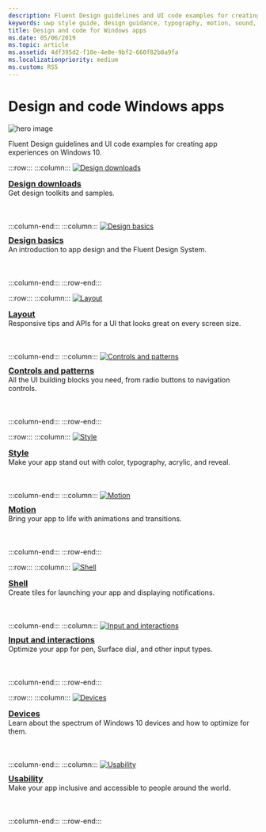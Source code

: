 ```yaml
---
description: Fluent Design guidelines and UI code examples for creating app experiences on Windows 10
keywords: uwp style guide, design guidance, typography, motion, sound, motion, app development
title: Design and code for Windows apps
ms.date: 05/06/2019
ms.topic: article
ms.assetid: 4df395d2-f10e-4e0e-9bf2-660f82b8a9fa
ms.localizationpriority: medium
ms.custom: RS5
---
```


# Design and code Windows apps

![hero image](images/ficon-1x.png)

Fluent Design guidelines and UI code examples for creating app experiences on Windows 10.

:::row:::
    :::column:::
        <a href="downloads/index.md">
            <img src="images/downloads-1x.png" alt="Design downloads" />
        </a><br/>
        <h3 style="margin-top: 10px; margin-bottom: 0px"><a href="downloads/index.md">Design downloads</a></h3>
        <p style="margin-top: 0px; margin-bottom: 50px">Get design toolkits and samples.</p>
    :::column-end:::
    :::column:::
        <a href="basics/index.md">
            <img src="images/basics-1x.png" alt="Design basics" />
        </a><br/>
        <h3 style="margin-top: 10px; margin-bottom: 0px"><a href="basics/index.md">Design basics</a></h3>
        <p style="margin-top: 0px; margin-bottom: 50px">An introduction to app design and the Fluent Design System.</p>
    :::column-end:::
:::row-end:::

:::row:::
    :::column:::
        <a href="layout/index.md">
            <img src="images/layout-1x.png" alt="Layout" />
        </a><br/>
        <h3 style="margin-top: 10px; margin-bottom: 0px"><a href="layout/index.md">Layout</a></h3>
       <p style="margin-top: 0px; margin-bottom: 50px">Responsive tips and APIs for a UI that looks great on every screen size.</p>
    :::column-end:::
    :::column:::
        <a href="controls-and-patterns/index.md">
            <img src="images/controls-1x.png" alt="Controls and patterns" />
        </a><br/>
        <h3 style="margin-top: 10px; margin-bottom: 0px"><a href="controls-and-patterns/index.md">Controls and patterns</a></h3>
        <p style="margin-top: 0px; margin-bottom: 50px">All the UI building blocks you need, from radio buttons to navigation controls.</p> 
    :::column-end:::
:::row-end:::

:::row:::
    :::column:::
        <a href="style/index.md">
            <img src="images/style-1x.png" alt="Style" />
        </a><br/>
        <h3 style="margin-top: 10px; margin-bottom: 0px"><a href="style/index.md">Style</a></h3>
        <p style="margin-top: 0px; margin-bottom: 50px">Make your app stand out with color, typography, acrylic, and reveal.</p>
    :::column-end:::
    :::column:::
        <a href="motion/index.md">
            <img src="images/motion-1x.png" alt="Motion" />
        </a><br/>
        <h3 style="margin-top: 10px; margin-bottom: 0px"><a href="motion/index.md">Motion</a></h3>
        <p style="margin-top: 0px; margin-bottom: 50px">Bring your app to life with animations and transitions.</p>
    :::column-end:::
:::row-end:::

:::row:::
    :::column:::
        <a href="shell/tiles-and-notifications/creating-tiles.md">
            <img src="images/shell-1x.png" alt="Shell" />
        </a><br/>
        <h3 style="margin-top: 10px; margin-bottom: 0px"><a href="shell/tiles-and-notifications/creating-tiles.md">Shell</a></h3>
        <p style="margin-top: 0px; margin-bottom: 50px">Create tiles for launching your app and displaying notifications.</p>
    :::column-end:::
    :::column:::
        <a href="input/index.md">
            <img src="images/inputs-1x.png" alt="Input and interactions" />
        </a><br/>
        <h3 style="margin-top: 10px; margin-bottom: 0px"><a href="input/index.md">Input and interactions</a></h3>
        <p style="margin-top: 0px; margin-bottom: 50px">Optimize your app for pen, Surface dial, and other input types.</p>
    :::column-end:::
:::row-end:::

:::row:::
    :::column:::
        <a href="devices/index.md">
            <img src="images/devices-1x.png" alt="Devices" />
        </a><br />
        <h3 style="margin-top: 10px; margin-bottom: 0px"><a href="devices/index.md">Devices</a></h3>
        <p style="margin-top: 0px; margin-bottom: 50px">Learn about the spectrum of Windows 10 devices and how to optimize for them.</p>
    :::column-end:::
    :::column:::
        <a href="usability/index.md">
            <img src="images/usability-1x.png" alt="Usability" />
        </a><br/>
        <h3 style="margin-top: 10px; margin-bottom: 0px"><a href="usability/index.md">Usability</a></h3>
        <p style="margin-top: 0px; margin-bottom: 50px">Make your app inclusive and accessible to people around the world.</p>
    :::column-end:::
:::row-end:::
